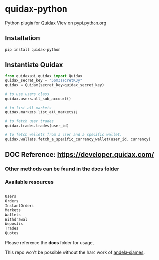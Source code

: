 # quidax-python


Python plugin for [Quidax](https://www.quidax.com/)
View on [pypi.python.org](https://pypi.org/project/quidax-python/)

## Installation

```shell
pip install quidax-python
```

## Instantiate Quidax

```python
from quidaxapi.quidax import Quidax
quidax_secret_key = "5om3secretK3y"
quidax = Quidax(secret_key=quidax_secret_key)

# to use users class
quidax.users.all_sub_account()

# to list all markets
quidax.markets.list_all_markets()

# to fetch user trades
quidax.trades.trades(user_id)

# to fetch wallets from a user and a specific wallet.
quidax.wallets.fetch_a_specific_currency_wallet(user_id, currency)
```

## DOC Reference: <https://developer.quidax.com/>

### Other methods can be found in the docs folder


### Available resources

```Python

Users
Orders
InstantOrders
Markets
Wallets
Withdrawal
Deposits
Trades
Quotes
```

Please reference the **docs** folder for usage,

This repo won't be possible without the hard work of [andela-sjames](https://github.com/andela-sjames).